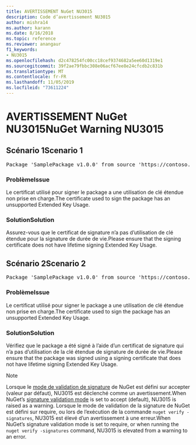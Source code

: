 ```yaml
---
title: AVERTISSEMENT NuGet NU3015
description: Code d’avertissement NU3015
author: mishra14
ms.author: karann
ms.date: 8/16/2018
ms.topic: reference
ms.reviewer: anangaur
f1_keywords:
- NU3015
ms.openlocfilehash: d2c478254fc00cc18cef9374682a5ee60d1319e1
ms.sourcegitcommit: 39f2ae79fbbc308e06acf67ee8e24cfcdb2c831b
ms.translationtype: MT
ms.contentlocale: fr-FR
ms.lasthandoff: 11/05/2019
ms.locfileid: "73611224"
---
```

# <a name="nuget-warning-nu3015"></a><span data-ttu-id="e550d-103">AVERTISSEMENT NuGet NU3015</span><span class="sxs-lookup"><span data-stu-id="e550d-103">NuGet Warning NU3015</span></span>

## <a name="scenario-1"></a><span data-ttu-id="e550d-104">Scénario 1</span><span class="sxs-lookup"><span data-stu-id="e550d-104">Scenario 1</span></span>

<pre>Package 'SamplePackage v1.0.0' from source 'https://contoso.com/index.json': The lifetime signing EKU in the primary signature's certificate is not supported.</pre>

### <a name="issue"></a><span data-ttu-id="e550d-105">Problème</span><span class="sxs-lookup"><span data-stu-id="e550d-105">Issue</span></span>

<span data-ttu-id="e550d-106">Le certificat utilisé pour signer le package a une utilisation de clé étendue non prise en charge.</span><span class="sxs-lookup"><span data-stu-id="e550d-106">The certificate used to sign the package has an unsupported Extended Key Usage.</span></span>


### <a name="solution"></a><span data-ttu-id="e550d-107">Solution</span><span class="sxs-lookup"><span data-stu-id="e550d-107">Solution</span></span>

<span data-ttu-id="e550d-108">Assurez-vous que le certificat de signature n’a pas d’utilisation de clé étendue pour la signature de durée de vie.</span><span class="sxs-lookup"><span data-stu-id="e550d-108">Please ensure that the signing certificate does not have lifetime signing Extended Key Usage.</span></span>



## <a name="scenario-2"></a><span data-ttu-id="e550d-109">Scénario 2</span><span class="sxs-lookup"><span data-stu-id="e550d-109">Scenario 2</span></span>

<pre>Package 'SamplePackage v1.0.0' from source 'https://contoso.com/index.json': The lifetime signing EKU in the signing certificate is not supported.</pre>

### <a name="issue"></a><span data-ttu-id="e550d-110">Problème</span><span class="sxs-lookup"><span data-stu-id="e550d-110">Issue</span></span>

<span data-ttu-id="e550d-111">Le certificat utilisé pour signer le package a une utilisation de clé étendue non prise en charge.</span><span class="sxs-lookup"><span data-stu-id="e550d-111">The certificate used to sign the package has an unsupported Extended Key Usage.</span></span>


### <a name="solution"></a><span data-ttu-id="e550d-112">Solution</span><span class="sxs-lookup"><span data-stu-id="e550d-112">Solution</span></span>

<span data-ttu-id="e550d-113">Vérifiez que le package a été signé à l’aide d’un certificat de signature qui n’a pas d’utilisation de la clé étendue de signature de durée de vie.</span><span class="sxs-lookup"><span data-stu-id="e550d-113">Please ensure that the package was signed using a signing certificate that does not have lifetime signing Extended Key Usage.</span></span>


> [!Note]
> <span data-ttu-id="e550d-114">Lorsque le [mode de validation de signature](https://docs.microsoft.com/nuget/consume-packages/installing-signed-packages#configure-package-signature-requirements) de NuGet est défini sur accepter (valeur par défaut), NU3015 est déclenché comme un avertissement.</span><span class="sxs-lookup"><span data-stu-id="e550d-114">When NuGet’s [signature validation mode](https://docs.microsoft.com/nuget/consume-packages/installing-signed-packages#configure-package-signature-requirements) is set to accept (default), NU3015 is raised as a warning.</span></span> <span data-ttu-id="e550d-115">Lorsque le mode de validation de la signature de NuGet est défini sur require, ou lors de l’exécution de la commande `nuget verify -signatures`, NU3015 est élevé d’un avertissement à une erreur.</span><span class="sxs-lookup"><span data-stu-id="e550d-115">When NuGet’s signature validation mode is set to require, or when running the `nuget verify -signatures` command, NU3015 is elevated from a warning to an error.</span></span> 
